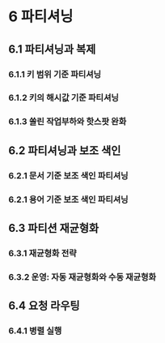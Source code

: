 # 6 파티셔닝

## 6.1 파티셔닝과 복제

### 6.1.1 키 범위 기준 파티셔닝

### 6.1.2 키의 해시값 기준 파티셔닝

### 6.1.3 쏠린 작업부하와 핫스팟 완화

## 6.2 파티셔닝과 보조 색인

### 6.2.1 문서 기준 보조 색인 파티셔닝

### 6.2.1 용어 기준 보조 색인 파티셔닝

## 6.3 파티션 재균형화

### 6.3.1 재균형화 전략

### 6.3.2 운영: 자동 재균형화와 수동 재균형화

## 6.4 요청 라우팅

### 6.4.1 병렬 실행
